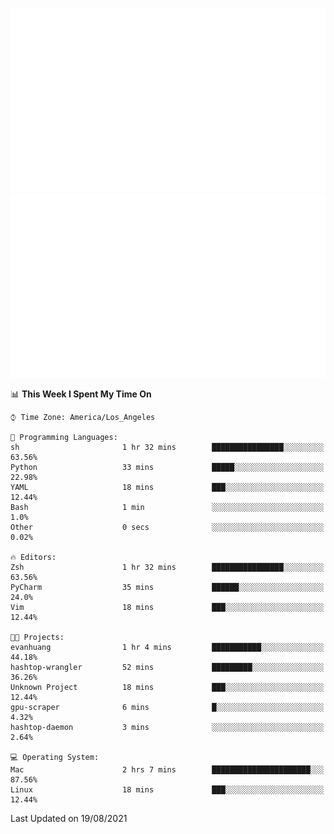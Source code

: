 <a href="https://github.com/jstrieb/github-stats">
 
![](https://github.com/evanhuang117/github-stats/blob/master/generated/overview.svg)
![](https://github.com/evanhuang117/github-stats/blob/master/generated/languages.svg)

</a>

<!--START_SECTION:waka-->
📊 **This Week I Spent My Time On** 

```text
⌚︎ Time Zone: America/Los_Angeles

💬 Programming Languages: 
sh                       1 hr 32 mins        ████████████████░░░░░░░░░   63.56% 
Python                   33 mins             █████░░░░░░░░░░░░░░░░░░░░   22.98% 
YAML                     18 mins             ███░░░░░░░░░░░░░░░░░░░░░░   12.44% 
Bash                     1 min               ░░░░░░░░░░░░░░░░░░░░░░░░░   1.0% 
Other                    0 secs              ░░░░░░░░░░░░░░░░░░░░░░░░░   0.02%

🔥 Editors: 
Zsh                      1 hr 32 mins        ████████████████░░░░░░░░░   63.56% 
PyCharm                  35 mins             ██████░░░░░░░░░░░░░░░░░░░   24.0% 
Vim                      18 mins             ███░░░░░░░░░░░░░░░░░░░░░░   12.44%

🐱‍💻 Projects: 
evanhuang                1 hr 4 mins         ███████████░░░░░░░░░░░░░░   44.18% 
hashtop-wrangler         52 mins             █████████░░░░░░░░░░░░░░░░   36.26% 
Unknown Project          18 mins             ███░░░░░░░░░░░░░░░░░░░░░░   12.44% 
gpu-scraper              6 mins              █░░░░░░░░░░░░░░░░░░░░░░░░   4.32% 
hashtop-daemon           3 mins              ░░░░░░░░░░░░░░░░░░░░░░░░░   2.64%

💻 Operating System: 
Mac                      2 hrs 7 mins        ██████████████████████░░░   87.56% 
Linux                    18 mins             ███░░░░░░░░░░░░░░░░░░░░░░   12.44%

```


 Last Updated on 19/08/2021
<!--END_SECTION:waka-->

